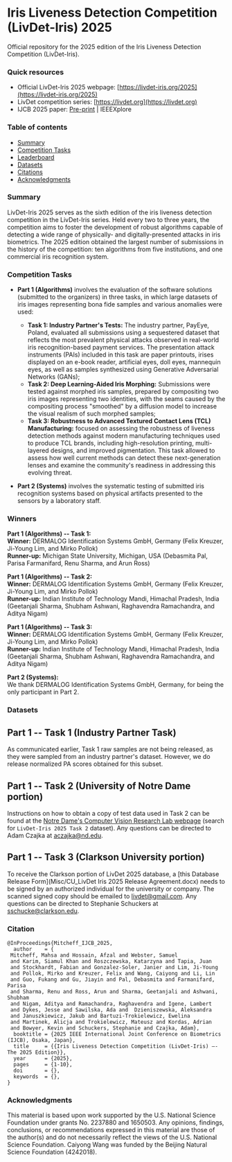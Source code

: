 # Iris Liveness Detection Competition (LivDet-Iris) 2025

Official repository for the 2025 edition of the Iris Liveness Detection Competition (LivDet-Iris).

### Quick resources 
- Official LivDet-Iris 2025 webpage: [https://livdet-iris.org/2025](https://livdet-iris.org/2025)
- LivDet competition series: [https://livdet.org](https://livdet.org)
- IJCB 2025 paper: [Pre-print](https://livdet-iris.org/2025/livdet-iris-2025-ijcb-preprint.pdf) | IEEEXplore

### Table of contents
* [Summary](#summary)
* [Competition Tasks](#tasks)
* [Leaderboard](#leaderboard)
* [Datasets](#datasets)
* [Citations](#citations)
* [Acknowledgments](#acknowledgments)

<a name="summary"/></a>
### Summary

LivDet-Iris 2025 serves as the sixth edition of the iris liveness detection competition in the LivDet-Iris series. Held every two to three years, the competition aims to foster the development of robust algorithms capable of detecting a wide range of physically- and digitally-presented attacks in iris biometrics. The 2025 edition obtained the largest number of submissions in the history of the competition: ten algorithms from five institutions, and one commercial iris recognition system. 

<a name="tasks"/></a>
### Competition Tasks

- **Part 1 (Algorithms)** involves the evaluation of the software solutions (submitted to the organizers) in three tasks, in which large datasets of iris images representing bona fide samples and various anomalies were used:
  
	- **Task 1: Industry Partner's Tests:** The industry partner, PayEye, Poland, evaluated all submissions using a sequestered dataset that reflects the most prevalent physical attacks observed in real-world iris recognition-based payment services. The presentation attack instruments (PAIs) included in this task are paper printouts, irises displayed on an e-book reader, artificial eyes, doll eyes, mannequin eyes, as well as samples synthesized using Generative Adversarial Networks (GANs);
	- **Task 2: Deep Learning-Aided Iris Morphing:** Submissions were tested against morphed iris samples, prepared by compositing two iris images representing two identities, with the seams caused by the compositing process "smoothed" by a diffusion model to increase the visual realism of such morphed samples;
	- **Task 3: Robustness to Advanced Textured Contact Lens (TCL) Manufacturing:** focused on assessing the robustness of liveness detection methods against modern manufacturing techniques used to produce TCL brands, including high-resolution printing, multi-layered designs, and improved pigmentation. This task allowed to assess how well current methods can detect these next-generation lenses and examine the community's readiness in addressing this evolving threat.
- **Part 2 (Systems)** involves the systematic testing of submitted iris recognition systems based on physical artifacts presented to the sensors by a laboratory staff.

<a name="leaderboard"/></a>
### Winners

**Part 1 (Algorithms) -- Task 1:**<br>
**Winner:** DERMALOG Identification Systems GmbH, Germany (Felix Kreuzer, Ji-Young Lim, and Mirko Pollok)<br>
**Runner-up:** Michigan State University, Michigan, USA (Debasmita Pal, Parisa Farmanifard, Renu Sharma, and Arun Ross)

**Part 1 (Algorithms) -- Task 2:**<br>
**Winner:** DERMALOG Identification Systems GmbH, Germany (Felix Kreuzer, Ji-Young Lim, and Mirko Pollok)<br>
**Runner-up:** Indian Institute of Technology Mandi, Himachal Pradesh, India (Geetanjali Sharma, Shubham Ashwani, Raghavendra Ramachandra, and Aditya Nigam)

**Part 1 (Algorithms) -- Task 3:**<br>
**Winner:** DERMALOG Identification Systems GmbH, Germany (Felix Kreuzer, Ji-Young Lim, and Mirko Pollok)<br>
**Runner-up:** Indian Institute of Technology Mandi, Himachal Pradesh, India (Geetanjali Sharma, Shubham Ashwani, Raghavendra Ramachandra, and Aditya Nigam)

**Part 2 (Systems):**<br>
We thank DERMALOG Identification Systems GmbH, Germany, for being the only participant in Part 2.

<a name="datasets"/></a>
### Datasets

## Part 1 -- Task 1 (Industry Partner Task) ##

As communicated earlier, Task 1 raw samples are not being released, as they were sampled from an industry partner's dataset. However, we do release normalized PA scores obtained for this subset.

## Part 1 -- Task 2 (University of Notre Dame portion) ##

Instructions on how to obtain a copy of test data used in Task 2 can be found at the [Notre Dame's Computer Vision Research Lab webpage](https://cvrl.nd.edu/projects/data/#nd-livdet-iris-2025-task2-dataset) (search for ``LivDet-Iris 2025 Task 2`` dataset). Any questions can be directed to Adam Czajka at [aczajka@nd.edu](aczajka@nd.edu).

## Part 1 -- Task 3 (Clarkson University portion) ##

To receive the Clarkson portion of LivDet 2025 database, a [this Database Release Form](Misc/CU_LivDet Iris 2025 Release Agreement.docx) needs to be signed by an authorized individual for the university or company. The scanned signed copy should be emailed to [livdet@gmail.com](livdet@gmail.com). Any questions can be directed to Stephanie Schuckers at [sschucke@clarkson.edu](sschucke@clarkson.edu).

<a name="citations"/></a>
### Citation

```
@InProceedings{Mitcheff_IJCB_2025,
  author    = {
 Mitcheff, Mahsa and Hossain, Afzal and Webster, Samuel 
 and Karim, Siamul Khan and Roszczewska, Katarzyna and Tapia, Juan 
 and Stockhardt, Fabian and Gonzalez-Soler, Janier and Lim, Ji-Young 
 and Pollok, Mirko and Kreuzer, Felix and Wang, Caiyong and Li, Lin 
 and Guo, Fukang and Gu, Jiayin and Pal, Debasmita and Farmanifard, Parisa 
 and Sharma, Renu and Ross, Arun and Sharma, Geetanjali and Ashwani, Shubham 
 and Nigam, Aditya and Ramachandra, Raghavendra and Igene, Lambert 
 and Dykes, Jesse and Sawilska, Ada and  Dzieniszewska, Aleksandra 
 and Januszkiewicz, Jakub and Bartuzi-Trokielewicz, Ewelina 
 and Martinek, Alicja and Trokielewicz, Mateusz and Kordas, Adrian 
 and Bowyer, Kevin and Schuckers, Stephanie and Czajka, Adam},
  booktitle = {2025 IEEE International Joint Conference on Biometrics (IJCB), Osaka, Japan},
  title     = {{Iris Liveness Detection Competition (LivDet-Iris) –- The 2025 Edition}},
  year      = {2025},
  pages     = {1-10},
  doi       = {},
  keywords  = {},
}
```

<a name="acknowledgments"/></a>
### Acknowledgments

This material is based upon work supported by the U.S. National Science Foundation under grants No. 2237880 and 1650503. Any opinions, findings, conclusions, or recommendations expressed in this material are those of the author(s) and do not necessarily reflect the views of the U.S. National Science Foundation. Caiyong Wang was funded by the Beijing Natural Science Foundation (4242018).




